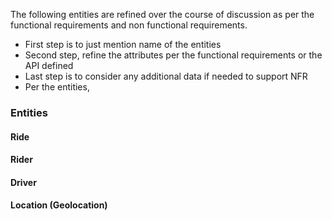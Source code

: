 The following entities are refined over the course of discussion as per the functional requirements 
and non functional requirements.

- First step is to just mention name of the entities
- Second step, refine the attributes per the functional requirements or the API defined
- Last step is to consider any additional data if needed to support NFR
- Per the entities, 

### Entities

#### Ride

#### Rider

#### Driver

#### Location (Geolocation)
